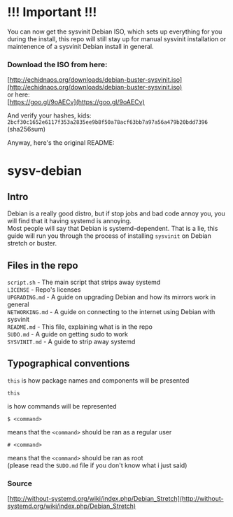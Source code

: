 # !!! Important !!!
You can now get the sysvinit Debian ISO, which sets up everything for you during the install, this repo will still stay up for manual sysvinit installation or maintenence of a sysvinit Debian install in general.  

### Download the ISO from here: 
[http://echidnaos.org/downloads/debian-buster-sysvinit.iso](http://echidnaos.org/downloads/debian-buster-sysvinit.iso)  
or here:  
[https://goo.gl/9oAECv](https://goo.gl/9oAECv)  

And verify your hashes, kids: `2bcf30c1652e6117f353a2835ee9b8f50a78acf63bb7a97a56a479b20bdd7396` (sha256sum) 

Anyway, here's the original README:  

# sysv-debian

## Intro

Debian is a really good distro, but if stop jobs and bad code annoy you, you will find that it having systemd is annoying.  
Most people will say that Debian is systemd-dependent. That is a lie, this guide will run you through the process of installing `sysvinit` on Debian stretch or buster.  

## Files in the repo
 
`script.sh` - The main script that strips away systemd  
`LICENSE` - Repo's licenses  
`UPGRADING.md` - A guide on upgrading Debian and how its mirrors work in general  
`NETWORKING.md` - A guide on connecting to the internet using Debian with sysvinit  
`README.md` - This file, explaining what is in the repo  
`SUDO.md` - A guide on getting sudo to work  
`SYSVINIT.md` - A guide to strip away systemd  

## Typographical conventions

`this` is how package names and components will be presented  
```
this
```
is how commands will be represented
```
$ <command>
```
means that the `<command>` should be ran as a regular user  
```
# <command>
```
means that the `<command>` should be ran as root  
(please read the `SUDO.md` file if you don't know what i just said)  

### Source
[http://without-systemd.org/wiki/index.php/Debian_Stretch](http://without-systemd.org/wiki/index.php/Debian_Stretch)

